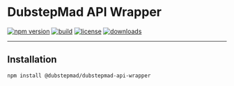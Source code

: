 # DubstepMad API Wrapper

[![npm version](https://img.shields.io/npm/v/@dubstepmad/dubstepmad-api-wrapper.svg?style=flat-square)](https://www.npmjs.com/package/@dubstepmad/dubstepmad-api-wrapper)
[![build](https://img.shields.io/github/actions/workflow/status/dubstepmad/dubstepmad-api-wrapper/publish.yml?branch=main&style=flat-square)](https://github.com/dubstepmad/dubstepmad-api-wrapper/actions/workflows/publish.yml)
[![license](https://img.shields.io/npm/l/@dubstepmad/dubstepmad-api-wrapper.svg?style=flat-square)](https://github.com/dubstepmad/dubstepmad-api-wrapper/blob/main/LICENSE)
[![downloads](https://img.shields.io/npm/dt/@dubstepmad/dubstepmad-api-wrapper.svg?style=flat-square)](https://www.npmjs.com/package/@dubstepmad/dubstepmad-api-wrapper)

---

## Installation

```bash
npm install @dubstepmad/dubstepmad-api-wrapper
